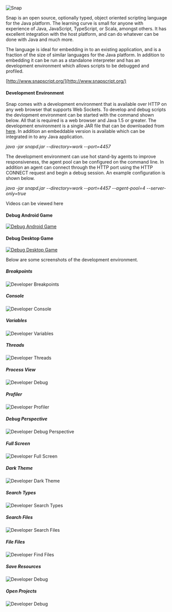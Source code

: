 ![Snap](https://raw.githubusercontent.com/snapscript/snap-site/master/www.snapscript.org/img/logo.png)

Snap is an open source, optionally typed, object oriented scripting language for the Java platform. The learning curve is small for anyone with experience of Java, JavaScript, TypeScript, or Scala, amongst others. It has excellent integration with the host platform, and can do whatever can be done with Java and much more.

The language is ideal for embedding in to an existing application, and is a fraction of the size of similar languages for the Java platform. In addition to embedding it can be run as a standalone interpreter and has an development environment which allows scripts to be debugged and profiled.

[http://www.snapscript.org/](http://www.snapscript.org/)

#### Development Environment

Snap comes with a development environment that is available over HTTP on any web browser that supports Web Sockets. To develop and debug scripts the devlopment environment can be started with the command shown below. All that is required is a web browser and Java 1.5 or greater. The development environment is a single JAR file that can be downloaded from [here](http://www.snapscript.org/download.html). In addition an embeddable version is available which can be integrated in to any Java application.

*java -jar snapd.jar --directory=work --port=4457*

The development environment can use hot stand-by agents to improve responsiveness, the agent pool can be configured on the command line. In addition an agent can connect through the HTTP port using the HTTP CONNECT request and begin a debug session. An example configuration is shown below.

*java -jar snapd.jar --directory=work --port=4457 --agent-pool=4 --server-only=true*

Videos can be viewed here

#### Debug Android Game
[![Debug Android Game](http://img.youtube.com/vi/w-baBQbZ5dI/0.jpg)](https://www.youtube.com/watch?v=w-baBQbZ5dI)
#### Debug Desktop Game
[![Debug Desktop Game](http://img.youtube.com/vi/6vo2y83unG0/0.jpg)](https://www.youtube.com/watch?v=6vo2y83unG0)

Below are some screenshots of the development environment. 

##### Breakpoints
![Developer Breakpoints](https://raw.githubusercontent.com/snapscript/snap-site/master/images/debugger_breakpoints.png)
##### Console
![Developer Console](https://raw.githubusercontent.com/snapscript/snap-site/master/images/debugger_console.png)
##### Variables
![Developer Variables](https://raw.githubusercontent.com/snapscript/snap-site/master/images/debugger_variables.png)
##### Threads
![Developer Threads](https://raw.githubusercontent.com/snapscript/snap-site/master/images/debugger_threads.png)
##### Process View
![Developer Debug](https://raw.githubusercontent.com/snapscript/snap-site/master/images/debugger_agents.png)
##### Profiler
![Developer Profiler](https://raw.githubusercontent.com/snapscript/snap-site/master/images/debugger_profiler.png)
##### Debug Perspective
![Developer Debug Perspective](https://raw.githubusercontent.com/snapscript/snap-site/master/images/debugger_changelayout.png)
##### Full Screen
![Developer Full Screen](https://raw.githubusercontent.com/snapscript/snap-site/master/images/debugger_fullscreen.png)
##### Dark Theme
![Developer Dark Theme](https://raw.githubusercontent.com/snapscript/snap-site/master/images/debugger_darktheme.png)
##### Search Types
![Developer Search Types](https://raw.githubusercontent.com/snapscript/snap-site/master/images/debugger_searchtypes.png)
##### Search Files
![Developer Search Files](https://raw.githubusercontent.com/snapscript/snap-site/master/images/debugger_searchfiles.png)
##### File Files
![Developer Find Files](https://raw.githubusercontent.com/snapscript/snap-site/master/images/debugger_findfiles.png)
##### Save Resources
![Developer Debug](https://raw.githubusercontent.com/snapscript/snap-site/master/images/debugger_save.png)
##### Open Projects
![Developer Debug](https://raw.githubusercontent.com/snapscript/snap-site/master/images/debugger_open.png)


